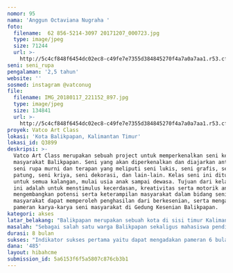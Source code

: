 ```yaml
---
nomor: 95
nama: 'Anggun Octaviana Nugraha '
foto:
  filename: ‪ 62 856-5214-3097‬ 20171207_000723.jpg
  type: image/jpeg
  size: 71244
  url: >-
    http://5c4cf848f6454dc02ec8-c49fe7e7355d384845270f4a7a0a7aa1.r53.cf2.rackcdn.com/7a2cc597-6927-4a8e-9bf7-ee5bce5b6f34/%E2%80%AA%2062%20856-5214-3097%E2%80%AC%2020171207_000723.jpg
seni: seni_rupa
pengalaman: '2,5 tahun'
website: ''
sosmed: instagram @vatconug
file:
  filename: IMG_20180117_221152_897.jpg
  type: image/jpeg
  size: 134841
  url: >-
    http://5c4cf848f6454dc02ec8-c49fe7e7355d384845270f4a7a0a7aa1.r53.cf2.rackcdn.com/fcb8762e-03dd-4ed8-ae45-3c3e5db66916/IMG_20180117_221152_897.jpg
proyek: Vatco Art Class
lokasi: 'Kota Balikpapan, Kalimantan Timur'
lokasi_id: Q3899
deskripsi: >-
  Vatco Art Class merupakan sebuah project untuk memperkenalkan seni kepada
  masyarakat Balikpapan. Seni yang akan diperkenalkan dan diajarkan antara lain
  seni rupa murni dan terapan yang meliputi seni lukis, seni grafis, seni
  patung, seni kriya, seni dekorasi, dan lain-lain. Kelas seni ini ditujukan
  untuk semua kalangan, mulai usia anak sampai dewasa. Tujuan dari kelas seni
  ini adalah untuk menstimulus kecerdasan, kreativitas serta motorik anak,
  mengembangkan potensi serta keterampilan masyarakat dalam bidang seni sehingga
  masyarakat dapat memperoleh penghasilan dari berkesenian, serta mengadakan
  pameran karya-karya seni masyarakat di Gedung Kesenian Balikpapan.
kategori: akses
latar_belakang: "Balikpapan merupakan sebuah kota di sisi timur Kalimantan. Balikpapan sering disebut sebagai kota minyak karena perekonomian kota ini bertumpu pada sektor industri yang didominasi oleh industri minyak dan gas, serta perdagangan dan jasa.\r\n\r\nMinimnya pengetahuan serta kesadaran  masyarakat untuk berkesenian membuat kota ini kurang mendapat sentuhan estetis. Dengan dibuatnya kelas seni, diharapkan mampu mengangkat nama kota Balikpapan, tidak hanya sebagai kota industri melainkan juga menjadi kota seni dengan mengembangkan kebudayaan khas kalimantan timur. "
masalah: "Sebagai salah satu warga Balikpapan sekaligus mahasiswa pendidikan seni rupa, saya ingin memperkenalkan seni rupa dikalangan masyarakat umum. Saya ingin menerapkan ilmu-ilmu yang telah saya peroleh agar dapat bermanfaat bagi masyarakat kota Balikpapan melalui pembuatan kelas seni (vatco art class).\r\n\r\nKelas seni ini bertujuan untuk memunculkan kesadaran serta minat masyarakat Balikpapan untuk berkreasi di bidang seni. Kurangnya pengetahuan masyarakat tentang seni menjadi alasan utama project ini."
durasi: 8 bulan
sukses: "Indikator sukses pertama yaitu dapat mengadakan pameran 6 bulan sekali, lalu 3 bulan sekali, kemudian menjadi sebulan sekali. \r\nIndikator sukses kedua, pameran yang diadakan tidak hanya bertempat di Gedung Kesenian, melainkan juga di tempat-tempat yang sering dikunjungi masyarakat seperti Mall-Mall yang ada di Balikpapan.\r\nIndikator sukses ketiga, masyarakat sadar dan antusias dengan seni sehingga dapat memiliki keterampilan berkesenian dan memperoleh penghasilan melalui pembuatan karya seni.\r\nIndikator sukses keempat, dapat mengembangkan kreativitas, kecerdasan serta motorik anak.\r\nIndikator sukses terakhir, project vatco art class dapat berjalan dalam jangka panjang."
dana: '485'
layout: hibahcme
submission_id: 5a6153f6f5a5807c876cb3b1
---
```

